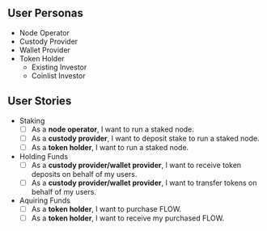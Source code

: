 ## User Personas

- Node Operator
- Custody Provider
- Wallet Provider
- Token Holder
  - Existing Investor
  - Coinlist Investor

## User Stories

- Staking
  - [ ] As a **node operator**, I want to run a staked node.
  - [ ] As a **custody provider**, I want to deposit stake to run a staked node.
  - [ ] As a **token holder**, I want to run a staked node.

- Holding Funds
  - [ ] As a **custody provider/wallet provider**, I want to receive token deposits on behalf of my users.
  - [ ] As a **custody provider/wallet provider**, I want to transfer tokens on behalf of my users.

- Aquiring Funds
  - [ ] As a **token holder**, I want to purchase FLOW.
  - [ ] As a **token holder**, I want to receive my purchased FLOW.
